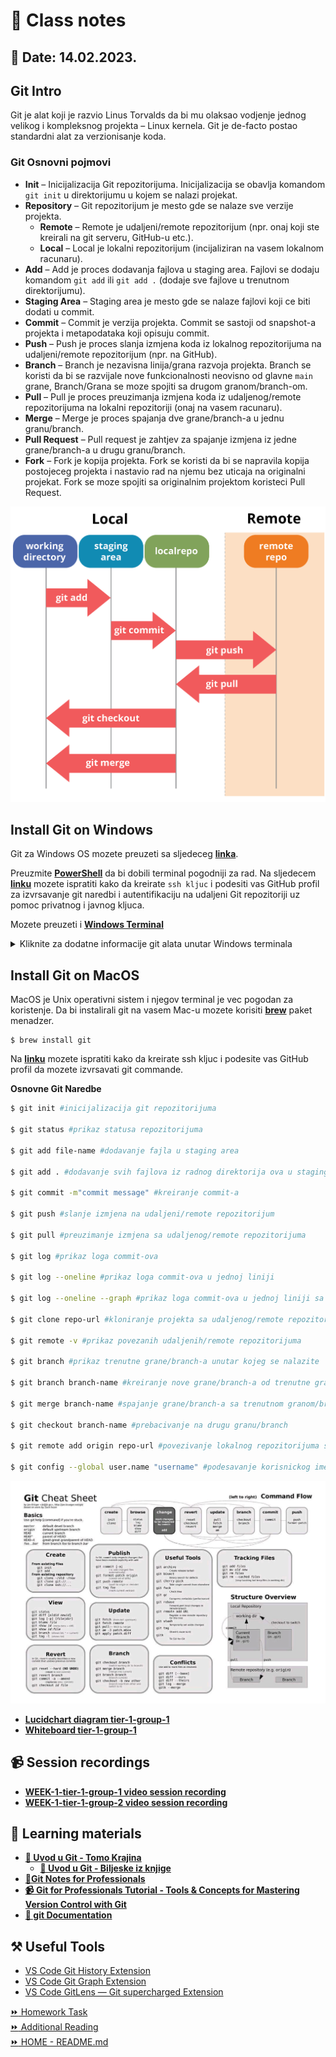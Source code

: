 #	📝 Class notes
## 	📅 Date: 14.02.2023.

## Git Intro 
Git je alat koji je razvio Linus Torvalds da bi mu olaksao vodjenje jednog velikog i kompleksnog projekta – Linux kernela. Git je de-facto postao standardni alat za verzionisanje koda. 

### Git Osnovni pojmovi 
- **Init** – Inicijalizacija Git repozitorijuma. Inicijalizacija se obavlja komandom `git init` u direktorijumu u kojem se nalazi projekat. 
- **Repository** – Git repozitorijum je mesto gde se nalaze sve verzije projekta.
  - **Remote** – Remote je udaljeni/remote repozitorijum (npr. onaj koji ste kreirali na git serveru, GitHub-u etc.).
  - **Local** – Local je lokalni repozitorijum (incijaliziran na vasem lokalnom racunaru).
- **Add** – Add je proces dodavanja fajlova u staging area. Fajlovi se dodaju komandom `git add` ili `git add .` (dodaje sve fajlove u trenutnom direktorijumu).  
- **Staging Area** – Staging area je mesto gde se nalaze fajlovi koji ce biti dodati u commit. 
- **Commit** – Commit je verzija projekta. Commit se sastoji od snapshot-a projekta i metapodataka koji opisuju commit.
- **Push** – Push je proces slanja izmjena koda iz lokalnog repozitorijuma na udaljeni/remote repozitorijum (npr. na GitHub).
- **Branch** – Branch je nezavisna linija/grana razvoja projekta. Branch se koristi da bi se razvijale nove funkcionalnosti neovisno od glavne `main` grane, Branch/Grana se moze spojiti sa drugom granom/branch-om.
- **Pull** – Pull je proces preuzimanja izmjena koda iz udaljenog/remote repozitorijuma na lokalni repozitoriji (onaj na vasem racunaru).
- **Merge** – Merge je proces spajanja dve grane/branch-a u jednu granu/branch.
- **Pull Request** – Pull request je zahtjev za spajanje izmjena iz jedne grane/branch-a u drugu granu/branch.
- **Fork** – Fork je kopija projekta. Fork se koristi da bi se napravila kopija postojeceg projekta i nastavio rad na njemu bez uticaja na originalni projekat. Fork se moze spojiti sa originalnim projektom koristeci Pull Request.  

![Git](/resources/images/git-local-remote.png)
## Install Git on Windows  
Git za Windows OS mozete preuzeti sa sljedeceg [**linka**](https://git-scm.com/download/win).

Preuzmite [**PowerShell**](https://learn.microsoft.com/en-us/powershell/scripting/overview?view=powershell-7.3) da bi dobili terminal pogodniji za rad.
Na sljedecem [**linku**](https://www.youtube.com/watch?v=a-zX_qc2S-M&ab_channel=CameronMcKenzie) mozete ispratiti kako da kreirate `ssh kljuc` i podesiti vas GitHub profil za izvrsavanje git naredbi i autentifikaciju na udaljeni Git repozitoriji uz pomoc privatnog i javnog kljuca.

Mozete preuzeti i [**Windows Terminal**](https://apps.microsoft.com/store/detail/windows-terminal/9N0DX20HK701?hl=sr-cyrl-ba&gl=ba&rtc=1)

<details><summary>Kliknite za dodatne informacije git alata unutar Windows terminala</summary>
<p>  

Komande da podesite PowerShell na verziju `PS 7` i da se prikazuje ime branch-a u kojem se trenutno nalazite dok radite sa Git-om:

- Prvo preimenujte glavnu granu/branch iz `master` u `main`
  ```bash
  git branch -m master main
  git status
  ```

- Komanda za upgrade PS 5.1 u verziju PS 7 - u PS mora imati administratororske privilegije (i.e: Run PS as Administrator)
  ```PowerShell
  iex "& { $(irm https://aka.ms/install-powershell.ps1) } -UseMSI"
  ```
- Komande za prikaz imena branch-a/grane - (Run PS as Administrator)
```PowerShell
  > Import-Module posh-git -Scope AllUsers
  > Add-PoshGitToProfile -AllHosts
```

</p>
</details>
 
## Install Git on MacOS  
MacOS je Unix operativni sistem i njegov terminal je vec pogodan za koristenje. Da bi instalirali git na vasem Mac-u mozete korisiti [**brew**](https://brew.sh/) paket menadzer. 
```
$ brew install git
```

Na [**linku**](https://www.youtube.com/watch?v=nZYJKXXMvkM&ab_channel=TechPedia-HowtoTech) mozete ispratiti kako da kreirate ssh kljuc i podesite vas GitHub profil da mozete izvrsavati git commande.

**Osnovne Git Naredbe**

```bash
$ git init #inicijalizacija git repozitorijuma

$ git status #prikaz statusa repozitorijuma

$ git add file-name #dodavanje fajla u staging area

$ git add . #dodavanje svih fajlova iz radnog direktorija ova u staging area

$ git commit -m"commit message" #kreiranje commit-a

$ git push #slanje izmjena na udaljeni/remote repozitorijum

$ git pull #preuzimanje izmjena sa udaljenog/remote repozitorijuma

$ git log #prikaz loga commit-ova

$ git log --oneline #prikaz loga commit-ova u jednoj liniji

$ git log --oneline --graph #prikaz loga commit-ova u jednoj liniji sa grafickim prikazom

$ git clone repo-url #kloniranje projekta sa udaljenog/remote repozitorijuma

$ git remote -v #prikaz povezanih udaljenih/remote repozitorijuma

$ git branch #prikaz trenutne grane/branch-a unutar kojeg se nalazite

$ git branch branch-name #kreiranje nove grane/branch-a od trenutne grane/branch-a na kojem se nalazite, necete biti automatski prebaceni na novu granu/branch

$ git merge branch-name #spajanje grane/branch-a sa trenutnom granom/branch-om

$ git checkout branch-name #prebacivanje na drugu granu/branch

$ git remote add origin repo-url #povezivanje lokalnog repozitorijuma sa udaljenim/remote repozitorijumom

$ git config --global user.name "username" #podesavanje korisnickog imena --global znaci da ce ove postavke biti primjenjene na svaki repozitorijum na vasem racunaru

```

  ![alt Git Cheat Sheet](/resources/images/git-cheat-sheet.jpg)


- [**Lucidchart diagram tier-1-group-1**](files/lucidchart-week-1-tier-1.pdf)
- [**Whiteboard tier-1-group-1**](files/whiteboard-week-1-tier-1.pdf)

## 📹 Session recordings
- [**WEEK-1-tier-1-group-1 video session recording**](https://youtu.be/jNPFe9vdRFI)  
- [**WEEK-1-tier-1-group-2 video session recording**](https://youtu.be/FDOho51mkuE)

## 📖 Learning materials  
-  [ **📖 Uvod u Git - Tomo Krajina**](/resources/books/github_knjiga_tomo_krajina.pdf)   
   - [**📖 Uvod u Git - Biljeske iz knjige**](/devops-mentorship-program/02-february/week-1-140223/files/uvod-u-git-notes.md)
- [**📖Git Notes for Professionals**](/resources//books/git-notes-for-professionals.pdf)
- [**📹 Git for Professionals Tutorial - Tools & Concepts for Mastering Version Control with Git**](https://www.youtube.com/watch?v=Uszj_k0DGsg)
- [**📖 git Documentation**](https://git-scm.com/docs/git)  

## ⚒️ Useful Tools  
- [VS Code Git History Extension](https://marketplace.visualstudio.com/items?itemName=donjayamanne.githistory)
- [VS Code Git Graph Extension](https://marketplace.visualstudio.com/items?itemName=mhutchie.git-graph)
- [VS Code GitLens — Git supercharged Extension](https://marketplace.visualstudio.com/items?itemName=eamodio.gitlens)  


[:fast_forward: Homework Task](/devops-mentorship-program/02-february/week-1-140223/01-homework.md)  
[:fast_forward: Additional Reading](/devops-mentorship-program/02-february/week-1-140223/02-additional-reading.md)   
[:fast_forward: HOME - README.md](https://github.com/allops-solutions/devops-aws-mentorship-program#devops-mentorship-program)  

